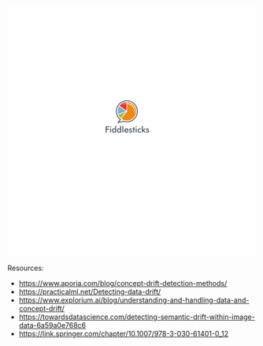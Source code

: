 <img src="logofiles/logo.png" alt="Logo">

Resources:
- https://www.aporia.com/blog/concept-drift-detection-methods/
- https://practicalml.net/Detecting-data-drift/
- https://www.explorium.ai/blog/understanding-and-handling-data-and-concept-drift/
- https://towardsdatascience.com/detecting-semantic-drift-within-image-data-6a59a0e768c6
- https://link.springer.com/chapter/10.1007/978-3-030-61401-0_12
